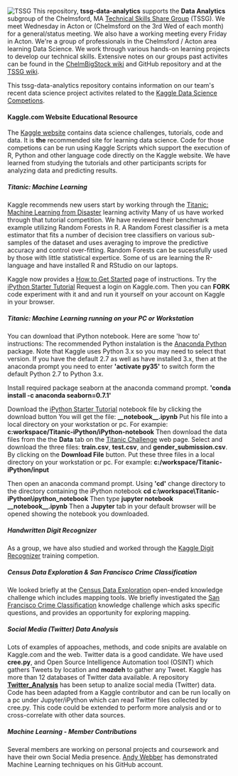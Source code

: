 ![TSSG](https://github.com/mikec964/chelmbigstock/blob/master/TSSGwiki.png) This repository, **tssg-data-analytics** supports the **Data Analytics** subgroup of the Chelmsford, MA [Technical Skills Share Group](https://groups.yahoo.com/neo/groups/TSSG-Chelmsford/info) (TSSG). We meet Wednesday in Acton or (Chelmsford  on the 3rd Wed of each month) for a general/status meeting. We also have a working meeting every Friday in Acton. We're a group of professionals in the Chelmsford / Acton area learning Data Science. We work through various hands-on learning projects to develop our technical skills. Extensive notes on our groups past activites can be found in the [ChelmBigStock wiki](https://github.com/mikec964/chelmbigstock/wiki) and GitHub repository and at the [TSSG wiki](https://github.com/mikec964/chelmbigstock/wiki).

This tssg-data-analytics repository contains information on our team's recent data science project activites related to the [Kaggle Data Science Competions](https://www.kaggle.com).

#### Kaggle.com Website Educational Resource
The [Kaggle website](www/kaggle.com) contains data science challenges, tutorials, code and data. It is **the** recommended site for learning data science. Code for those competions can be run using Kaggle Scripts which support the execution of R, Python and other language code directly on the Kaggle website. We have learned from studying the tutorials and other participants scripts for analyzing data and predicting results.

##### Titanic: Machine Learning
Kaggle recommends new users start by working through the [Titanic: Machine Learning from Disaster](https://www.kaggle.com/c/titanic) learning activity Many of us have worked through that tutorial competition. We have reviewed their benchmark example utilizing Random Forests in R. A Random Forest classifier is a meta estimator that fits a number of decision tree classifiers on various sub-samples of the dataset and uses averaging to improve the predictive accuracy and control over-fitting. Random Forests can be sucessfully used by those with little statistical expertice. Some of us are learning the R-language and have installed R and RStudio on our laptops.

Kaggle now provides a [How to Get Started](https://www.kaggle.com/c/titanic#getting-started) page of instructions. Try the [iPython Starter Tutorial](https://www.kaggle.com/omarelgabry/titanic/a-journey-through-titanic) Request a login on Kaggle.com. Then you can **FORK** code experiment with it and and run it yourself on your account on Kaggle in your browser.

##### Titanic: Machine Learning running on your PC or Workstation
You can download that iPython notebook. Here are some 'how to' instructions:
The recommended Python instalation is the [Anaconda Python](https://www.continuum.io/downloads) package.
Note that Kaggle uses Python 3.x so you may need to select that version. If you have the default 2.7 as well as have installed 3.x, then at the anaconda prompt you need to enter **'activate py35'** to switch form the default Python 2.7 to Python 3.x.

Install required package seaborn  at the anaconda command prompt.
 **'conda install -c anaconda seaborn=0.7.1'**

Download the [iPython Starter Tutorial](https://www.kaggle.com/omarelgabry/titanic/a-journey-through-titanic) notebook file by clicking the download button
You will get the file: **\_\_notebook\_\_.ipynb**
Put his file into a local directory on your workstation or pc. For exampie:
**c:workspace/Titanic-iPython/iPython-notebook**
Then download the data files from the the **Data** tab on the [Titanic Challenge](https://www.kaggle.com/c/titanic) web page. Select and download the three files: **train.csv**,   **test.csv**, and **gender_submission.csv**.  By clicking on the **Download File** button. Put these three files in a local directory on your workstation or pc. For example: **c:/workspace/Titanic-iPython/input**

Then open an anaconda command prompt.
Using **'cd'** change directory to the directory containing the iPython notebook
**cd c:\workspace\Titanic-iPython\ipython\_notebook**
Then type **jupyter notebook \_\_notebook\_\_.ipynb**
Then a **Jupyter** tab in your default browser will be opened showing the notebook you downloaded. 

##### Handwritten Digit Recognizer
As a group, we have also studied and worked through the [Kaggle Digit Recognizer](https://www.kaggle.com/c/digit-recognizer) training competion.

##### Census Data Exploration & San Francisco Crime Classification
We looked briefly at the [Census Data Exploration](https://www.kaggle.com/c/2013-american-community-survey) open-ended knowledge challenge which includes mapping tools. We briefly investigated the [San Francisco Crime Classification](https://www.kaggle.com/c/sf-crime) knowledge challenge which asks specific questions, and provides an opportunity for exploring mapping.

##### Social Media (Twitter) Data Analysis
Lots of examples of appoaches, methods, and code snipits are avalable on Kaggle.com and the  web. Twitter data is a good candidate. We have used **cree.py**, and Open Source Intelligence Automation tool (OSINT) which gathers Tweets by location and **mozdeh** to gather any Tweet.  Kaggle has more than 12 databases of Twitter data available. A repository [**Twitter_Analysis**](https://github.com/NormHeckman/Twitter_Analysis) has been setup to analize social media (Twitter) data. Code has been adapted from a Kaggle contributor and can be run locally on a pc under Jupyter/iPython which can read Twitter files collected by cree.py.  This code could be extended to perform more analysis and or to cross-correlate with other data sources.

##### Machine Learning - Member Contributions
Several members are working on personal projects and coursework and have their own Social Media presence.
[Andy Webber](https://github.com/andygwebber) has demonstrated Machine Learning techniques on his GitHub account.
